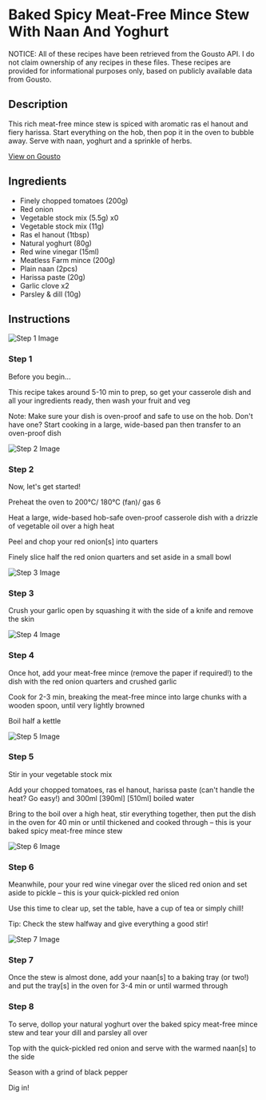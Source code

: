 # Baked Spicy Meat-Free Mince Stew With Naan And Yoghurt 

NOTICE: All of these recipes have been retrieved from the Gousto API. I do not claim ownership of any recipes in these files. These recipes are provided for informational purposes only, based on publicly available data from Gousto.

## Description

This rich meat-free mince stew is spiced with aromatic ras el hanout and fiery harissa. Start everything on the hob, then pop it in the oven to bubble away. Serve with naan, yoghurt and a sprinkle of herbs.

[View on Gousto](https://www.gousto.co.uk/recipes/cookbook/baked-spicy-meat-free-mince-stew-with-yoghurt-dill)

## Ingredients

- Finely chopped tomatoes (200g)
- Red onion
- Vegetable stock mix (5.5g) x0
- Vegetable stock mix (11g)
- Ras el hanout (1tbsp)
- Natural yoghurt (80g)
- Red wine vinegar (15ml)
- Meatless Farm mince (200g)
- Plain naan (2pcs)
- Harissa paste (20g)
- Garlic clove x2
- Parsley & dill (10g)

## Instructions

![Step 1 Image](https://production-media.gousto.co.uk/cms/recipe-step-image/Step-1-1632211207413-x200.jpg)

### Step 1

Before you begin...

This recipe takes around 5-10 min<span class="text-danger"> </span>to prep, so get your casserole dish and all your ingredients ready, then wash your fruit and veg

Note: Make sure your dish is oven-proof and safe to use on the hob. Don't have one? Start cooking in a large, wide-based pan then transfer to an oven-proof dish

![Step 2 Image](https://production-media.gousto.co.uk/cms/recipe-step-image/step-2-1632210937052-x200.jpg)

### Step 2

Now, let's get started!

Preheat the oven to 200°C/ 180°C (fan)/ gas 6

Heat a large, wide-based hob-safe oven-proof casserole dish with a drizzle of vegetable oil over a high heat

Peel and chop your red onion[s] into quarters

Finely slice half the red onion quarters<span class="text-danger"> </span>and set aside in a small bowl

![Step 3 Image](https://production-media.gousto.co.uk/cms/recipe-step-image/step-3-1632210940549-x200.jpg)

### Step 3

Crush your garlic open by squashing it with the side of a knife and remove the skin

![Step 4 Image](https://production-media.gousto.co.uk/cms/recipe-step-image/step-4-1632210944303-x200.jpg)

### Step 4

Once hot, add your meat-free mince (remove the paper if required!) to the dish with the red onion quarters and crushed garlic

Cook for 2-3 min, breaking the meat-free mince into large chunks with a wooden spoon, until very lightly browned

Boil half a kettle

![Step 5 Image](https://production-media.gousto.co.uk/cms/recipe-step-image/step-5-1632210948374-x200.jpg)

### Step 5

Stir in your vegetable stock mix

Add your chopped tomatoes, ras el hanout, harissa paste (can't handle the heat? Go easy!) and 300ml<span class="text-purple"> [390ml]</span> <span class="text-danger">[510ml]</span> boiled water

Bring to the boil over a high heat, stir everything together, then put the dish in the oven for 40 min or until thickened and cooked through – this is your baked spicy meat-free mince stew

![Step 6 Image](https://production-media.gousto.co.uk/cms/recipe-step-image/step-6-1632210952125-x200.jpg)

### Step 6

Meanwhile, pour your red wine vinegar over the sliced red onion and set aside to pickle – this is your quick-pickled red onion

Use this time to clear up, set the table, have a cup of tea or simply chill!

Tip: Check the stew halfway and give everything a good stir!

![Step 7 Image](https://production-media.gousto.co.uk/cms/recipe-step-image/step-7-1632210955520-x200.jpg)

### Step 7

Once the stew is almost done, add your naan[s] to a baking tray (or two!) and put the tray[s] in the oven for 3-4 min or until warmed through

### Step 8

To serve, dollop your natural yoghurt over the baked spicy meat-free mince stew and tear your dill and parsley all over

Top with the quick-pickled red onion and serve with the warmed naan[s] to the side

Season with a grind of black pepper

Dig in!

